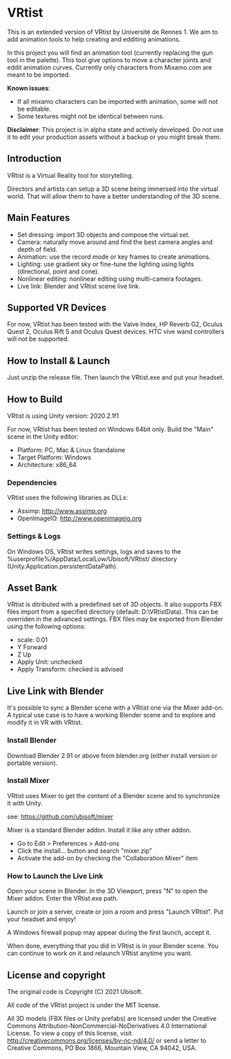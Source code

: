 # VRtist

This is an extended version of VRtist by Université de Rennes 1.
We aim to add animation tools to help creating and edditing animations.

In this project you will find an animation tool (currently replacing the gun tool in the palette).
This tool give options to move a character joints and eddit animation curves.
Currently only characters from Mixamo.com are meant to be imported.

**Known issues**: 
- If all mixamo characters can be imported with animation, some will not be editable. 
- Some textures might not be identical between runs.

**Disclaimer**: This project is in alpha state and actively developed. Do not use it to edit your production assets without a backup or you might break them.

## Introduction

VRtist is a Virtual Reality tool for storytelling.

Directors and artists can setup a 3D scene being immersed into the virtual world. That will allow them to have a better understanding of the 3D scene.

## Main Features

- Set dressing: import 3D objects and compose the virtual set.
- Camera: naturally move around and find the best camera angles and depth of field.
- Animation: use the record mode or key frames to create animations.
- Lighting: use gradient sky or fine-tune the lighting using lights (directional, point and cone).
- Nonlinear editing: nonlinear editing using multi-camera footages.
- Live link: Blender and VRtist scene live link.

## Supported VR Devices

For now, VRtist has been tested with the Valve Index, HP Reverb G2, Oculus Quest 2, Oculus Rift S and Oculus Quest devices.
HTC vive wand controllers will not be supported.

## How to Install & Launch

Just unzip the release file. Then launch the VRtist.exe and put your headset.

## How to Build

VRtist is using Unity version: 2020.2.1f1

For now, VRtist has been tested on Windows 64bit only. Build the "Main" scene in the Unity editor:

- Platform: PC, Mac & Linux Standalone
- Target Platform: Windows
- Architecture: x86_64

### Dependencies

VRtist uses the following libraries as DLLs:

- Assimp: http://www.assimp.org
- OpenImageIO: http://www.openimageio.org

### Settings & Logs

On Windows OS, VRtist writes settings, logs and saves to the %userprofile%/AppData/LocalLow/Ubisoft/VRtist/ directory (Unity.Application.persistentDataPath).

## Asset Bank

VRtist is ditributed with a predefined set of 3D objects.
It also supports FBX files import from a specified directory (default: D:\VRtistData). This can be overriden in the advanced settings.
FBX files may be exported from Blender using the following options:

- scale: 0.01
- Y Forward
- Z Up
- Apply Unit: unchecked
- Apply Transform: checked is advised

## Live Link with Blender

It's possible to sync a Blender scene with a VRtist one via the Mixer add-on. A typical use case is to have a working Blender scene and to explore and modify it in VR with VRtist.

### Install Blender

Download Blender 2.91 or above from blender.org (either install version or portable version).

### Install Mixer

VRtist uses Mixer to get the content of a Blender scene and to synchronize it with Unity.

see: https://github.com/ubisoft/mixer

Mixer is a standard Blender addon. Install it like any other addon.

- Go to Edit > Preferences > Add-ons
- Click the install... button and search "mixer.zip"
- Activate the add-on by checking the "Collaboration Mixer" item

### How to Launch the Live Link

Open your scene in Blender. In the 3D Viewport, press "N" to open the Mixer addon. Enter the VRtist.exe path.

Launch or join a server, create or join a room and press "Launch VRtist". Put your headset and enjoy!

A Windows firewall popup may appear during the first launch, accept it.

When done, everything that you did in VRtist is in your Blender scene. You can continue to work on it and relaunch VRtist anytime you want.

## License and copyright

The original code is Copyright (C) 2021 Ubisoft.

All code of the VRtist project is under the MIT license.

All 3D models (FBX files or Unity prefabs) are licensed under the Creative Commons Attribution-NonCommercial-NoDerivatives 4.0 International License. To view a copy of this license, visit http://creativecommons.org/licenses/by-nc-nd/4.0/ or send a letter to Creative Commons, PO Box 1866, Mountain View, CA 94042, USA.
